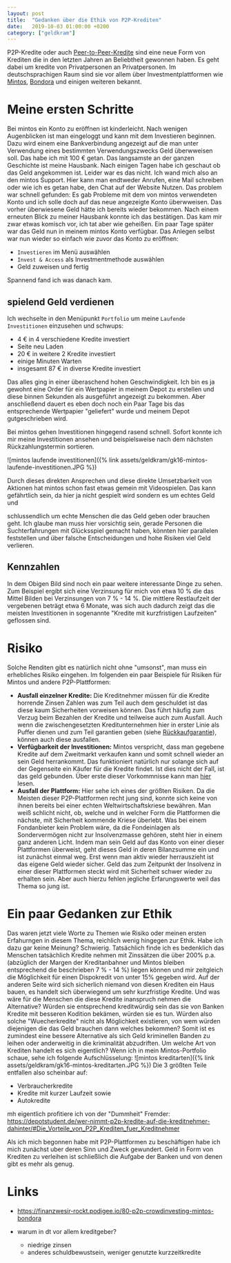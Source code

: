 ```yaml
---
layout: post
title:  "Gedanken über die Ethik von P2P-Krediten"
date:   2019-10-03 01:00:00 +0200
category: ["geldkram"]
---
```


P2P-Kredite oder auch [Peer-to-Peer-Kredite](https://de.wikipedia.org/wiki/Peer-to-Peer-Kredit) sind eine neue Form von Krediten die in den letzten Jahren an Beliebtheit gewonnen haben. Es geht dabei um kredite von Privatpersonen an Privatpersonen. Im deutschsprachigen Raum sind sie vor allem über Investmentplattformen wie [Mintos](https://www.mintos.com/de/), [Bondora](https://www.bondora.com/de) und einigen weiteren bekannt.

# Meine ersten Schritte
Bei mintos ein Konto zu eröffnen ist kinderleicht. Nach wenigen Augenblicken ist man eingeloggt und kann mit dem Investieren beginnen. Dazu wird einem eine Bankverbindung angezeigt auf die man unter Verwendung eines bestimmten Verwendungszwecks Geld überwweisen soll.
Das habe ich mit 100 € getan. Das langsamste an der ganzen Geschichte ist meine Hausbank. Nach einigen Tagen habe ich geschaut ob das Geld angekommen ist. Leider war es das nicht. Ich wand mich also an den mintos Support. Hier kann man endtweder Anrufen, eine Mail schreiben oder wie ich es getan habe, den Chat auf der Website Nutzen. Das problem war schnell gefunden: Es gab Probleme mit dem von mintos verwendeten Konto und ich solle doch auf das neue angezeigte Konto überwweisen. Das vorher überwiesene Geld hätte ich bereits wieder bekommen. Nach einem erneuten Blick zu meiner Hausbank konnte ich das bestätigen. Das kam mir zwar etwas komisch vor, ich tat aber wie geheißen. Ein paar Tage später war das Geld nun in meinem mintos Konto verfügbar.
Das Anlegen selbst war nun wieder so einfach wie zuvor das Konto zu eröffnen:

* `Investieren` im Menü auswählen
* `Invest & Access` als Investmentmethode auswählen
* Geld zuweisen und fertig

Spannend fand ich was danach kam.

## spielend Geld verdienen
Ich wechselte in den Menüpunkt `Portfolio` um meine `Laufende Investitionen` einzusehen und schwups:

* 4 € in 4 verschiedene Kredite investiert
* Seite neu Laden
* 20 € in weitere 2 Kredite investiert
* einige Minuten Warten
* insgesamt 87 € in diverse Kredite investiert

Das alles ging in einer überaschend hohen Geschwindigkeit. Ich bin es ja gewohnt eine Order für ein Wertpapier in meinem Depot zu erstellen und diese binnen Sekunden als ausgeführt angezeigt zu bekommen. Aber anschließend dauert es eben doch noch ein Paar Tage bis das entsprechende Wertpapier "geliefert" wurde und meinem Depot gutgeschrieben wird.

Bei mintos gehen Investitionen hingegend rasend schnell. Sofort konnte ich mir meine Investitionen ansehen und beispielsweise nach dem nächsten Rückzahlungstermin sortieren.

![mintos laufende investitionen]({% link assets/geldkram/gk16-mintos-laufende-investitionen.JPG %})

Durch dieses direkten Ansprechen und diese direkte Umsetzbarkeit von Aktionen hat mintos schon fast etwas gemein mit Videospielen. Das kann gefährtlich sein, da hier ja nicht gespielt wird sondern es um echtes Geld und


 schlussendlich um echte Menschen die das Geld geben oder brauchen geht. Ich glaube man muss hier vorsichtig sein, gerade Personen die Suchterfahrungen mit Glücksspiel gemacht haben, könnten hier parallelen feststellen und über falsche Entscheidungen und hohe Risiken viel Geld verlieren.

## Kennzahlen
In dem Obigen Bild sind noch ein paar weitere interessante Dinge zu sehen. Zum Beispiel ergibt sich eine Verzinsung für mich von etwa 10 % die das Mittel Bilden bei Verzinsungen von 7 % - 14 %. Die mittlere Restlaufzeit der vergebenen beträgt etwa 6 Monate, was sich auch dadurch zeigt das die meisten Investitionen in sogenannte "Kredite mit kurzfristigen Laufzeiten" geflossen sind.

# Risiko
Solche Renditen gibt es natürlich nicht ohne "umsonst", man muss ein erhebliches Risiko eingehen. Im folgenden ein paar Beispiele für Risiken für Mintos und andere P2P-Plattformen:

* **Ausfall einzelner Kredite:** Die Kreditnehmer müssen für die Kredite horrende Zinsen Zahlen was zum Teil auch dem geschuldet ist das diese kaum Sicherheiten vorweisen können. Das führt häufig zum Verzug beim Bezahlen der Kredite und teilweise auch zum Ausfall. Auch wenn die zwischengesetzten Kreditunternehmen hier in erster Linie als Puffer dienen und zum Teil garantien geben (siehe [Rückkaufgarantie](https://help.mintos.com/hc/de/articles/115002852689-Was-ist-eine-R%C3%BCckkaufgarantie-und-wie-funktioniert-sie-)), können auch diese ausfallen.
* **Verfügbarkeit der Investitionen:** Mintos verspricht, dass man gegebene Kredite auf dem Zweitmarkt verkaufen kann und somit schnell wieder an sein Geld herrankommt. Das funktioniert natürlich nur solange sich auf der Gegenseite ein Käufer für die Kredite findet. Ist dies nicht der Fall, ist das geld gebunden. Über erste dieser Vorkommnisse kann man [hier](https://www.p2p-kredite.com/mintos-invest-access-erstmals-ausserhalb-der-in-der-regel-klausel-verzoegerte-auszahlungen-ueberraschen-einige-anleger_2019.html) lesen.
* **Ausfall der Plattform:** Hier sehe ich eines der größten Risiken. Da die Meisten dieser P2P-Plattformen recht jung sind, konnte sich keine von ihnen bereits bei einer echten Weltwirtschaftskriese bewähren. Man weiß schlicht nicht, ob, welche und in welcher Form die Plattformen die nächste, mit Sicherheit kommende Kriese überlebt. Was bei einem Fondanbieter kein Problem wäre, da die Fondeinlagen als Sondervermögen nicht zur Insolvenzmasse gehören, steht hier in einem ganz anderen Licht. Indem man sein Geld auf das Konto von einer dieser Plattformen überweist, geht dieses Geld in deren Bilanzsumme ein und ist zunächst einmal weg. Erst wenn man aktiv wieder herrauszieht ist das eigene Geld wieder sicher. Geld das zum Zeitpunkt der Insolvenz in einer dieser Plattformen steckt wird mit Sicherheit schwer wieder zu erhalten sein. Aber auch hierzu fehlen jegliche Erfarungswerte weil das Thema so jung ist.

# Ein paar Gedanken zur Ethik
Das waren jetzt viele Worte zu Themen wie Risiko oder meinen ersten Erfahurngen in diesem Thema, reichlich wenig hingegen zur Ethik. Habe ich dazu gar keine Meinung? Schwierig. Tatsächlich finde ich es bedenklich das Menschen tatsächlich Kredite nehmen mit Zinssätzen die über 200% p.a. (abzüglich der Margen der Kreditanbahner und Mintos bleiben entsprechend die beschrieben 7 % - 14 %) liegen können und mir zeitgleich die Möglichkeit für einen Dispokredit von unter 15% gegeben wird. Auf der anderen Seite wird sich sicherlich niemand von diesen Krediten ein Haus bauen, es handelt sich überwiegend um sehr kurzfristige Kredite. Und was wäre für die Menschen die diese Kredite inanspruch nehmen die Alternative? Würden sie entsprechend kreditwürdig sein das sie von Banken Kredite mit besseren Kodition bekämen, würden sie es tun. Würden also solche "Wuecherkredite" nicht als Möglichkeit existieren, von wem würden diejenigen die das Geld brauchen dann welches bekommen? Somit ist es zumindest eine bessere Alternative als sich Geld kriminellen Banden zu leihen oder anderweitig in die kriminalität abzudriften.
Um welche Art von Krediten handelt es sich eigentlich?
Wenn ich in mein Mintos-Portfolio schaue, sehe ich folgende Aufschlüsselung:
![mintos kreditarten]({% link assets/geldkram/gk16-mintos-kreditarten.JPG %})
Die 3 größten Teile entfallen also scheinbar auf:
* Verbraucherkredite
* Kredite mit kurzer Laufzeit sowie
* Autokredite


mh eigentlich profitiere ich von der "Dummheit" Fremder: https://depotstudent.de/wer-nimmt-p2p-kredite-auf-die-kreditnehmer-dahinter/#Die_Vorteile_von_P2P_Krediten_fuer_Kreditnehmer



Als ich mich begonnen habe mit P2P-Plattformen zu beschäftigen habe ich mich zunächst uber deren Sinn und Zweck gewundert. Geld in Form von Krediten zu verleihen ist schließlich die Aufgabe der Banken und von denen gibt es mehr als genug.


# Links

* https://finanzwesir-rockt.podigee.io/80-p2p-crowdinvesting-mintos-bondora

* warum in dt vor allem kreditgeber?
  * niedrige zinsen
  * anderes schuldbewustsein, weniger genutzte kurzzeitkredite
